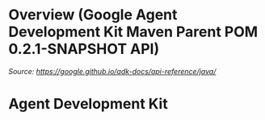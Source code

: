 # Overview (Google Agent Development Kit Maven Parent POM 0.2.1-SNAPSHOT API)

*Source: https://google.github.io/adk-docs/api-reference/java/*

# Agent Development Kit